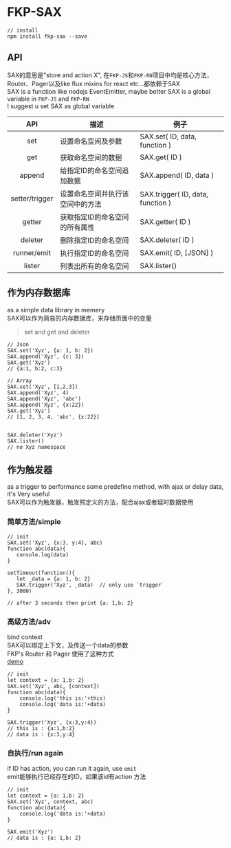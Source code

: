 # FKP-SAX

```
// install
npm install fkp-sax --save
```

## API  

SAX的意思是"store and action X", 在`FKP-JS`和`FKP-RN`项目中均是核心方法，Router、Pager以及like flux mixins for react etc...都依赖于SAX  
SAX is a function like nodejs EventEmitter, maybe better
SAX is a global variable in  `FKP-JS` and `FKP-RN`  
I suggest u set SAX as global variable

| API           | 描述           | 例子  |
| :-------------: |-------------| -----|
| set       | 设置命名空间及参数 |  SAX.set( ID, data, function )|
| get       | 获取命名空间的数据 |  SAX.get( ID )|
| append       | 给指定ID的命名空间追加数据 |  SAX.append( ID, data ) |
| setter/trigger       | 设置命名空间并执行该空间中的方法 |  SAX.trigger( ID, data, function )|
| getter       | 获取指定ID的命名空间的所有属性 |  SAX.getter( ID ) |
| deleter       | 删除指定ID的命名空间 |  SAX.deleter( ID )|
| runner/emit       | 执行指定ID的命名空间 |  SAX.emit( ID, [JSON] )|
| lister       | 列表出所有的命名空间 |  SAX.lister()|

## 作为内存数据库
as a simple data library in memery      
SAX可以作为简易的内存数据库，来存储页面中的变量  

> set and get and deleter   

```
// Json
SAX.set('Xyz', {a: 1, b: 2})
SAX.append('Xyz', {c: 3})
SAX.get('Xyz')
// {a:1, b:2, c:3}  

// Array
SAX.set('Xyz', [1,2,3])
SAX.append('Xyz', 4)
SAX.append('Xyz', 'abc')
SAX.append('Xyz', {x:22})
SAX.get('Xyz')
// [1, 2, 3, 4, 'abc', {x:22}]


SAX.deleter('Xyz')
SAX.lister()
// no Xyz namespace
```

## 作为触发器  
as a trigger to performance some predefine method, with ajax or delay data, it's Very useful   
SAX可以作为触发器，触发预定义的方法，配合ajax或者延时数据使用  

### 简单方法/simple
```
// init  
SAX.set('Xyz', {x:3, y:4}, abc)
function abc(data){
   console.log(data)
}

setTimeout(function(){
   let _data = {a: 1, b: 2}
   SAX.trigger('Xyz', _data)  // only use `trigger`
}, 3000)

// after 3 seconds then print {a: 1,b: 2}
```

### 高级方法/adv
bind context  
SAX可以绑定上下文，及传送一个data的参数  
FKP's Router 和 Pager 使用了这种方式  
[demo](http://www.agzgz.com/app)

```
// init  
let context = {a: 1,b: 2}
SAX.set('Xyz', abc, [context])
function abc(data){
    console.log('this is:'+this)
    console.log('data is:'+data)
}  

SAX.trigger('Xyz', {x:3,y:4})
// this is : {a:1,b:2}
// data is : {x:3,y:4}
```

### 自执行/run again
if ID has action, you can run it again, use `emit`   
emit能够执行已经存在的ID，如果该id有action 方法  

```
// init  
let context = {a: 1,b: 2}
SAX.set('Xyz', context, abc)
function abc(data){
    console.log('data is:'+data)
}  

SAX.emit('Xyz')
// data is : {a: 1,b: 2}
```
